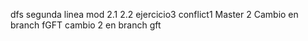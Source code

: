 dfs
segunda linea mod
2.1
2.2
ejercicio3
conflict1
Master 2
Cambio en branch fGFT
cambio 2 en branch gft
